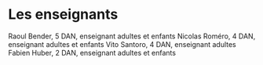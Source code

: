 # Les enseignants


Raoul Bender, 5 DAN, enseignant adultes et enfants
Nicolas Roméro, 4 DAN, enseignant adultes et enfants
Vito Santoro, 4 DAN, enseignant adultes
Fabien Huber, 2 DAN, enseignant adultes et enfants



